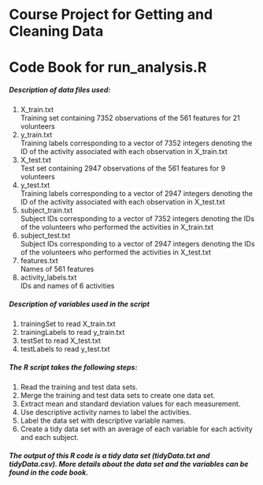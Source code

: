 # Course Project for Getting and Cleaning Data
# Code Book for run_analysis.R

##### Description of data files used:

1. X_train.txt  
   Training set containing 7352 observations of the 561 features for 21 volunteers
2. y_train.txt  
   Training labels corresponding to a vector of 7352 integers denoting the ID of the activity associated with each observation in X_train.txt   
3. X_test.txt  
   Test set containing 2947 observations of the 561 features for 9 volunteers
4. y_test.txt  
   Training labels corresponding to a vector of 2947 integers denoting the ID of the activity associated with each observation in X_test.txt
5. subject_train.txt  
   Subject IDs corresponding to a vector of 7352 integers denoting the IDs of the volunteers who performed the activities in X_train.txt
6. subject_test.txt  
   Subject IDs corresponding to a vector of 2947 integers denoting the IDs of the volunteers who performed the activities in X_test.txt
7. features.txt  
   Names of 561 features
8. activity_labels.txt  
   IDs and names of 6 activities

##### Description of variables used in the script
1. trainingSet to read X_train.txt
2. trainingLabels to read y_train.txt
3. testSet to read X_test.txt
4. testLabels to read y_test.txt


##### The R script takes the following steps:
1. Read the training and test data sets.
2. Merge the training and test data sets to create one data set.
3. Extract mean and standard deviation values for each measurement.
4. Use descriptive activity names to label the activities.
5. Label the data set with descriptive variable names.
6. Create a tidy data set with an average of each variable for each activity and each subject.

##### The output of this R code is a tidy data set (tidyData.txt and tidyData.csv). More details about the data set and the variables can be found in the code book.
